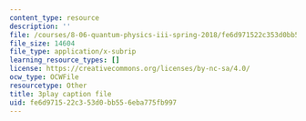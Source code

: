 ```yaml
---
content_type: resource
description: ''
file: /courses/8-06-quantum-physics-iii-spring-2018/fe6d971522c353d0bb556eba775fb997_BiLtNbncW8o.vtt
file_size: 14604
file_type: application/x-subrip
learning_resource_types: []
license: https://creativecommons.org/licenses/by-nc-sa/4.0/
ocw_type: OCWFile
resourcetype: Other
title: 3play caption file
uid: fe6d9715-22c3-53d0-bb55-6eba775fb997
---
```

